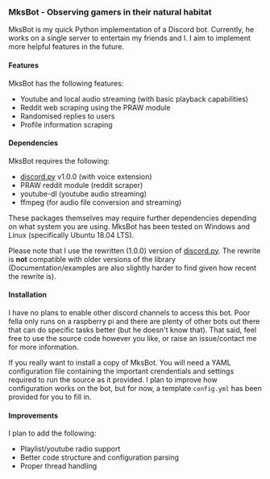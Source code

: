### MksBot - Observing gamers in their natural habitat
MksBot is my quick Python implementation of a Discord bot. Currently, he works on a single server to entertain my friends and I. I aim to implement more helpful features in the future.

#### Features
MksBot has the following features:

- Youtube and local audio streaming (with basic playback capabilities)
- Reddit web scraping using the PRAW module
- Randomised replies to users
- Profile information scraping

#### Dependencies
MksBot requires the following:
- [discord.py](https://github.com/Rapptz/discord.py/tree/rewrite) v1.0.0 (with voice extension)
- PRAW reddit module (reddit scraper)
- youtube-dl (youtube audio streaming)
- ffmpeg (for audio file conversion and streaming)

These packages themselves may require further dependencies depending on what system you are using. MksBot has been tested on Windows and Linux (specifically Ubuntu 18.04 LTS).

Please note that I use the rewritten (1.0.0) version of [discord.py](https://github.com/Rapptz/discord.py/tree/rewrite). The rewrite is **not** compatible with older versions of the library (Documentation/examples are also slightly harder to find given how recent the rewrite is). 

#### Installation
I have no plans to enable other discord channels to access this bot. Poor fella only runs on a raspberry pi and there are plenty of other bots out there that can do specific tasks better (but he doesn't know that). That said, feel free to use the source code however you like, or raise an issue/contact me for more information.

If you really want to install a copy of MksBot. You will need a YAML configuration file containing the important crendentials and settings required to run the source as it provided. I plan to improve how configuration works on the bot, but for now, a template `config.yml` has been provided for you to fill in. 

#### Improvements
I plan to add the following:

- Playlist/youtube radio support
- Better code structure and configuration parsing
- Proper thread handling